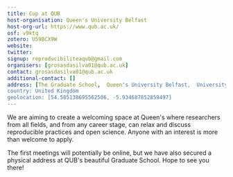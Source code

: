 ```yaml
---
title: Cup at QUB
host-organisation: Queen's University Belfast
host-org-url: https://www.qub.ac.uk/
osf: v9ktq
zotero: U59BCX9W
website: 
twitter: 
signup: reproducibiliteaqub@gmail.com
organisers: [grosasdasilva01@qub.ac.uk]
contact: grosasdasilva01@qub.ac.uk
additional-contact: []
address: [The Graduate School,  Queen's University Belfast,  University Road,  Belfast,  BT7 1NN]
country: United Kingdom
geolocation: [54.585138695562506, -5.934687852859497]
---
```


We are aiming to create a welcoming space at Queen's where researchers from all fields, and from any career stage, can relax and discuss reproducible practices and open science. Anyone with an interest is more than welcome to apply.

The first meetings will potentially be online, but we have also secured a physical address at QUB's beautiful Graduate School. Hope to see you there!
